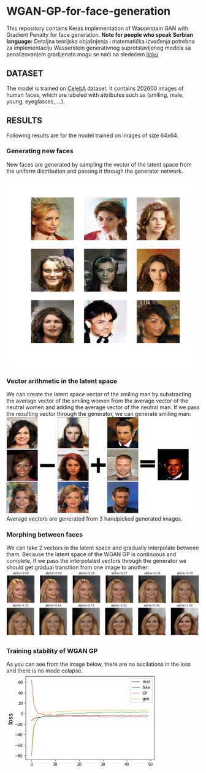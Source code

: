 # WGAN-GP-for-face-generation
This repository contains Keras implementation of Wasserstain GAN with Gradient Penalty for face generation.
**Note for people who speak Serbian language:** Detaljna teorijska objašnjenja i matematička izvođenja potrebna za implementaciju Wasserstein generativnog suprotstavljenog modela sa penalizovanjem gradijenata mogu se naći na sledećem [linku](https://github.com/666KostA666/Generisanje-lica-pomocu-varijacionih-autoenkodera-i-generativnih-suprotstavljenih-modela/blob/main/Kosta%20Jovanovi%C4%87%20diplomski%20rad.pdf)
## DATASET
The model is trained on [CelebA](https://www.kaggle.com/jessicali9530/celeba-dataset) dataset. It contains 202600 images of human faces, which are labeled with attributes such as (smiling, male, young, eyeglasses, ...).
## RESULTS
Following results are for the model trained on images of size 64x64.
### Generating new faces 
New faces are generated by sampling the vector of the latent space from the uniform distribution and passing it through the generator network. 
![generated faces](https://github.com/Data-Science-kosta/WGAN-GP-for-Face-Generation/blob/master/results/epochTest.png)
### Vector arithmetic in the latent space
We can create the latent space vector of the smiling man by substracting the average vector of the smiling women from the average vector of the neutral women and adding the average vector of the neutral man. If we pass the resulting vector through the generator, we can generate smiling man:
![smiling man](https://github.com/Data-Science-kosta/WGAN-GP-for-Face-Generation/blob/master/results/44.png)
Average vectors are generated from 3 handpicked generated images.
### Morphing between faces
We can take 2 vectors in the latent space and gradually interpolate between them. Because the latent space of the WGAN GP is continuous and complete, if we pass the interpolated vectors through the generator we should get gradual transition from one image to another:
![morphing](https://github.com/Data-Science-kosta/WGAN-GP-for-Face-Generation/blob/master/results/46.png)
### Training stability of WGAN GP
As you can see from the image below, there are no oscilations in the loss and there is no mode colapse.
![loss](https://github.com/Data-Science-kosta/WGAN-GP-for-Face-Generation/blob/master/results/47.png)
